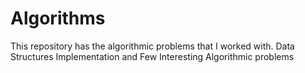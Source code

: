 Algorithms
==========

This repository has the algorithmic problems that I worked with. 
Data Structures Implementation
and Few Interesting Algorithmic problems
